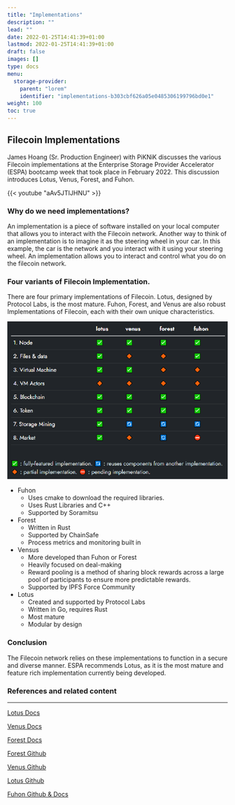 ```yaml
---
title: "Implementations"
description: ""
lead: ""
date: 2022-01-25T14:41:39+01:00
lastmod: 2022-01-25T14:41:39+01:00
draft: false
images: []
type: docs
menu:
  storage-provider:
    parent: "lorem"
    identifier: "implementations-b303cbf626a05e0485306199796bd0e1"
weight: 100
toc: true
---
```


## Filecoin Implementations

James Hoang (Sr. Production Engineer) with PiKNiK discusses the various Filecoin implementations at the Enterprise Storage Provider Accelerator (ESPA) bootcamp week that took place in February 2022. This discussion introduces Lotus, Venus, Forest, and Fuhon. 

{{< youtube "aAv5JTIJHNU" >}}

### Why do we need implementations?

 An implementation is a piece of software installed on your local computer that allows you to interact with the Filecoin network. Another way to think of an implementation is to imagine it as the steering wheel in your car. In this example, the car is the network and you interact with it using your steering wheel. An implementation allows you to interact and control what you do on the filecoin network. 

### Four variants of Filecoin Implementation.

There are four primary implementations of Filecoin. Lotus, designed by Protocol Labs, is the most mature. Fuhon, Forest, and Venus are also robust Implementations of Filecoin, each with their own unique characteristics. 

![Lotus Venus Forest Fuhon](1.png)

- Fuhon
    - Uses cmake to download the required libraries.
    - Uses Rust Libraries and C++
    - Supported by Soramitsu
- Forest
    - Written in Rust
    - Supported by ChainSafe
    - Process metrics and monitoring built in
- Vensus
    - More developed than Fuhon or Forest
    - Heavily focused on deal-making
    - Reward pooling is a method of sharing block rewards across a large pool of participants to ensure more predictable rewards.
    - Supported by IPFS Force Community
- Lotus
    - Created and supported by Protocol Labs
    - Written in Go, requires Rust
    - Most mature
    - Modular by design

### Conclusion

The Filecoin network relies on these implementations to function in a secure and diverse manner. ESPA recommends Lotus, as it is the most mature and feature rich implementation currently being developed. 

### References and related content

---

[Lotus Docs](https://lotus.filecoin.io/)

[Venus Docs](https://venus.filecoin.io/intro/#preface)

[Forest Docs](https://chainsafe.github.io/forest/)

[Forest Github](https://github.com/chainsafe/forest)

[Venus Github](https://github.com/filecoin-project/venus)

[Lotus Github](https://github.com/filecoin-project/lotus)

[Fuhon Github & Docs](https://github.com/filecoin-project/cpp-filecoin)

